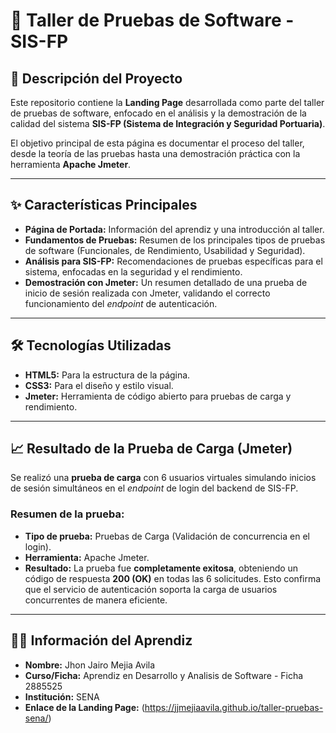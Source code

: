 # 🚀 Taller de Pruebas de Software - SIS-FP

## 📝 Descripción del Proyecto

Este repositorio contiene la **Landing Page** desarrollada como parte del taller de pruebas de software, enfocado en el análisis y la demostración de la calidad del sistema **SIS-FP (Sistema de Integración y Seguridad Portuaria)**.

El objetivo principal de esta página es documentar el proceso del taller, desde la teoría de las pruebas hasta una demostración práctica con la herramienta **Apache Jmeter**.

---

## ✨ Características Principales

* **Página de Portada:** Información del aprendiz y una introducción al taller.
* **Fundamentos de Pruebas:** Resumen de los principales tipos de pruebas de software (Funcionales, de Rendimiento, Usabilidad y Seguridad).
* **Análisis para SIS-FP:** Recomendaciones de pruebas específicas para el sistema, enfocadas en la seguridad y el rendimiento.
* **Demostración con Jmeter:** Un resumen detallado de una prueba de inicio de sesión realizada con Jmeter, validando el correcto funcionamiento del *endpoint* de autenticación.

---

## 🛠️ Tecnologías Utilizadas

* **HTML5:** Para la estructura de la página.
* **CSS3:** Para el diseño y estilo visual.
* **Jmeter:** Herramienta de código abierto para pruebas de carga y rendimiento.

---

## 📈 Resultado de la Prueba de Carga (Jmeter)

Se realizó una **prueba de carga** con 6 usuarios virtuales simulando inicios de sesión simultáneos en el *endpoint* de login del backend de SIS-FP.

### Resumen de la prueba:
- **Tipo de prueba:** Pruebas de Carga (Validación de concurrencia en el login).
- **Herramienta:** Apache Jmeter.
- **Resultado:** La prueba fue **completamente exitosa**, obteniendo un código de respuesta **200 (OK)** en todas las 6 solicitudes. Esto confirma que el servicio de autenticación soporta la carga de usuarios concurrentes de manera eficiente.


---

## 👨‍🎓 Información del Aprendiz

* **Nombre:** Jhon Jairo Mejia Avila
* **Curso/Ficha:** Aprendiz en Desarrollo y Analisis de Software - Ficha 2885525
* **Institución:** SENA
* **Enlace de la Landing Page:** (https://jjmejiaavila.github.io/taller-pruebas-sena/)
